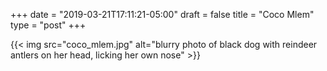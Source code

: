+++
date = "2019-03-21T17:11:21-05:00"
draft = false
title = "Coco Mlem"
type = "post"
+++

{{< img src="coco_mlem.jpg" alt="blurry photo of black dog with reindeer antlers on her head, licking her own nose" >}}
